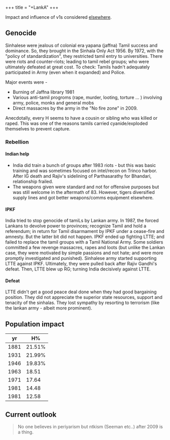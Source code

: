 +++
title = "+LankA"
+++

Impact and influence of v1s considered [elsewhere](/notes/sapiens/branches/Aryan/satem/indo-iranian/indo-aryan/jAti-varNa-practice/v1/jAtiH/lankA/).

## Genocide 
Sinhalese were jealous of colonial era yapana (jaffna) Tamil success and dominance. So, they brought in the Sinhala Only Act 1956. By 1972, with the "policy of standardization", they restricted tamil entry to universities. There were riots and counter-riots; leading to tamil rebel groups; who were ultimately defeated at great cost. To check: Tamils hadn't adequately participated in Army (even when it expanded) and Police. 

Major events were - 

- Burning of Jaffna library 1981
- Various anti-tamil progroms (rape, murder, looting, torture ... ) involving army, police, monks and general mobs
- Direct massacres by the army in the "No fire zone" in 2009.

Anecdotally, every H seems to have a cousin or sibling who was killed or raped. This was one of the reasons tamils carried cyanide/exploded themselves to prevent capture.

### Rebellion
#### Indian help 

- India did train a bunch of groups after 1983 riots - but this was basic training and was sometimes focused on intel/recon on Trinco harbor. After IG death and Rajiv's sidelining of Parthasarathy for Bhandari, relationship frailed.
- The weapons given were standard and not for offensive purposes but was still welcome in the aftermath of 83. However, tigers diversified supply lines and got better weapons/comms equipment elsewhere.

#### IPKF
India tried to stop genocide of tamiLs by Lankan army. In 1987, the forced Lankans to devolve power to provinces; recognize Tamil and hold a referendum; in return for Tamil disarmament by IPKF under a cease-fire and amnesty. But the latter bit did not happen. IPKF ended up fighting LTTE; and failed to replace the tamil groups with a Tamil National Army. Some soldiers committed a few revenge massacres, rapes and loots (but unlike the Lankan case, they were motivated by simple passions and not hate; and were more promptly investigated and punished). Sinhalese army started supporting LTTE against IPKF. Ultimately, they were pulled back after Rajiv Gandhi's defeat. Then, LTTE blew up RG; turning India decisively against LTTE.


#### Defeat
LTTE didn't get a good peace deal done when they had good bargaining position. They did not appreciate the superior state resources, support and tenacity of the sinhalas. They lost sympathy by resorting to terrorism (like the lankan army - albeit more prominent).

## Population impact
| yr   | H%     |
|------|--------|
| 1881 | 21.51% |
| 1931 | 21.99% |
| 1946 | 19.83% |
| 1963 | 18.51  |
| 1971 | 17.64  |
| 1981 | 14.48  |
| 1981 | 12.58  |

## Current outlook
> No one believes in periyarism but ntkism (Seeman etc..) after 2009 is a thing.